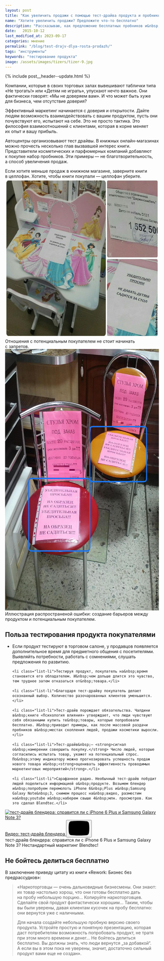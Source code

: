 ```yaml
---
layout: post
title: "Как увеличить продажи с помощью тест-драйва продукта и пробников"
name: "Хотите увеличить продажи? Предложите что-то бесплатно"
description: "Рассказываю, как предложение бесплатных пробников и&nbsp;организация тест-драйвов могут стимулировать продажи и&nbsp;укрепить отношения с&nbsp;клиентами."
date:   2015-10-12
last_modified_at: 2023-09-17
categories: мнение
permalink: "/blog/test-drajv-dlya-rosta-prodazh/"
tags: "инструменты"
keywords: "тестирование продукта"
image: /assets/images/tizers/tizer-9.jpg
---
```



{% include post__header--update.html %}

<p>Компании, которые в&nbsp;своих торговых залах вывешивают таблички типа «Не&nbsp;трогать!» или «Детям не&nbsp;играть», упускают нечто важное. Они фактически говорят: «Мы&nbsp;не&nbsp;доверяем вам». И&nbsp;что может быть хуже для бизнеса, чем отсутствие доверия? </p>

<p>Эффективный маркетинг начинается с&nbsp;доверия и&nbsp;открытости. Дайте людям возможность взаимодействовать с&nbsp;вашим продуктом, пусть они почувствуют его, испытают на&nbsp;себе. Это не&nbsp;просто тактика. Это философия взаимоотношений с&nbsp;клиентами, которая в&nbsp;корне меняет их&nbsp;опыт и&nbsp;вашу прибыль.</p>
<p>Автоцентры организовывают тест драйвы. В&nbsp;книжных онлайн-магазинах можно прочесть несколько глав вызвавшей интерес книги. Представители косметических и&nbsp;парфюмерных компаний добавляют к&nbsp;покупке набор пробников. Эти примеры&nbsp;— не&nbsp;благотворительность, а&nbsp;способ увеличения продаж. </p>

<div class="post__note h2 max-width-text">Если хотите меньше продаж в&nbsp;книжном магазине, заверните книги в&nbsp;целлофан. Хотите, чтобы книги покупали&nbsp;— целлофан уберите.</div>

<div class="max-width-text" itemprop="image" itemscope itemtype="https://schema.org/ImageObject">	
		<link itemprop="url" href="/assets/images/blog/test-drajv-dlya-rosta-prodazh/test2.jpg">	
   <picture>
    <source srcset="/assets/images/blog/test-drajv-dlya-rosta-prodazh/test2.avif" type="image/avif">
        <source srcset="/assets/images/blog/test-drajv-dlya-rosta-prodazh/test2.webp" type="image/webp">
        <img loading="lazy" decoding="async" class="image"  src="/assets/images/blog/test-drajv-dlya-rosta-prodazh/test2.jpg" alt="Детский стол с ограничительной надписью как пример неэффективной маркетинговой стратегии" width="695" height="521"  itemprop="contentUrl" />
	</picture>
<div class="figcaption">
Отношения с&nbsp;потенциальным покупателем не&nbsp;стоит начинать с&nbsp;запретов.
</div>
</div>

<div class="max-width-text" itemprop="image" itemscope itemtype="https://schema.org/ImageObject">	
		<link itemprop="url" href="/assets/images/blog/test-drajv-dlya-rosta-prodazh/test3.jpg">
<picture>
    <source srcset="/assets/images/blog/test-drajv-dlya-rosta-prodazh/test3.webp" type="image/webp">
    <img loading="lazy" decoding="async" class="image" src="/assets/images/blog/test-drajv-dlya-rosta-prodazh/test3.jpg" alt="Стул в магазине мебели с листом 'Убедительная просьба не садиться на образцы' — пример противоречивой маркетинговой стратегии" width="695" height="857"  itemprop="contentUrl"/>
    </picture>
<div class="figcaption">
Иллюстрация распространеной ошибки: создание барьеров между продуктом и&nbsp;потенциальным покупателем.
</div>	
</div>


<section class="row-gap--m" >
<h2 class="section__title h1 bold">Польза тестирования продукта покупателями</h2>
<ul class="additice-spacing">
	<li class="list-li">Если продукт тестируют в&nbsp;торговом салоне, у&nbsp;продавцов появляется дополнительное время для предметного общения с&nbsp;посетителями. Выявляйть потребности, работать с&nbsp;сомнениями, слушать предложения по&nbsp;развитию.</li>

	<li class="list-li">Тестируя продукт, покупатель на&nbsp;время становится его обладателем. И&nbsp;чем дольше длится это чувство, тем труднее затем отказаться от&nbsp;товара.</li>

	<li class="list-li">Благодаря тест-драйву покупатель делает осознанный выбор. Количество разочарованных клиентов уменьшится.</li>

	<li class="list-li">Тест-драйв порождает обязательства. Чалдини в&nbsp;книге «Психология влияния» утверждает, что люди чувствуют себя обязанными купить те&nbsp;товары, которые попробовали бесплатно. И&nbsp;приводит примеры, как после массовой раздачи пробников в&nbsp;местах скопления людей, продажи косметики выросли.</li>

	<li class="list-li">Тест-драйв&nbsp;— <strong>сигнал о&nbsp;намерении совершить покупку.</strong> Число людей, которые согласились испытать товар, укажет на потенциальный спрос. По&nbsp;этому индикатору можно прогнозировать успешность продаж нового товара и&nbsp;<strong>оценивать эффективность проводимых маркетинговых мероприятий</strong>.</li>

	<li class="list-li">Сарафанное радио. Необычный тест-драйв побудит людей поделиться информацией о&nbsp;продукте. Возьмем блендер и&nbsp;попробуем перемолоть iPhone 6&nbsp;Plus и&nbsp;Samsung Galaxy Note&nbsp;3, снимем процесс на&nbsp;видео, разместим на&nbsp;youtube и&nbsp;наберем свыше 4&nbsp;млн. просмотров. Как это сделал Blendtec.</li>
</ul>


<div class="figure">
 <div class="video ">
        <a class="video__link " href="https://youtu.be/lBUJcD6Ws6s" target="_blank" rel="noopener noreferrer">
                <img loading="lazy" class="video__media " src="https://i.ytimg.com/vi/lBUJcD6Ws6s/maxresdefault.jpg" alt="тест-драйв блендера: справится ли с iPhone 6&nbsp;Plus и&nbsp;Samsung Galaxy Note&nbsp;3?"  width="1280" height="720" />
                <span class="element--hidden">Видео: тест-драйв блендера</span>
        </a>
      <button class="video__button" aria-label="Запустить видео">
            <svg width="68" height="48" viewBox="0 0 68 48"><path class="video__button-shape" d="M66.52,7.74c-0.78-2.93-2.49-5.41-5.42-6.19C55.79,.13,34,0,34,0S12.21,.13,6.9,1.55 C3.97,2.33,2.27,4.81,1.48,7.74C0.06,13.05,0,24,0,24s0.06,10.95,1.48,16.26c0.78,2.93,2.49,5.41,5.42,6.19 C12.21,47.87,34,48,34,48s21.79-0.13,27.1-1.55c2.93-0.78,4.64-3.26,5.42-6.19C67.94,34.95,68,24,68,24S67.94,13.05,66.52,7.74z"></path><path class="video__button-icon" d="M 45,24 27,14 27,34"></path></svg>
        </button>
</div>
<div class="figcaption">
тест-драйв блендера: справится ли с iPhone 6&nbsp;Plus и&nbsp;Samsung Galaxy Note&nbsp;3? Нестандартный маркетинг Blendtec!
</div>
</div>
</section>



<section class=" row-gap--m " >
<h2 class="section__title h1 bold ">Не&nbsp;бойтесь делиться бесплатно</h2>
<p class="mb-m">В&nbsp;заключение приведу цитату из&nbsp;книги «Rework: Бизнес без предрассудков»: </p>


<blockquote class="italic row-gap--m">
<p>«Наркоторговцы&nbsp;— очень дальновидные бизнесмены. Они знают: их&nbsp;товар настолько хорош, что они готовы бесплатно дать на&nbsp;пробу небольшую порцию... Копируйте наркоторговцев. Сделайте свой продукт фантастически хорошим... Таким, чтобы вы&nbsp;были уверены, давая клиентам кусочек на&nbsp;пробу бесплатно: они вернутся уже с&nbsp;наличными.</p>
<p>Для начала создайте небольшую пробную версию своего продукта. Устройте простую и&nbsp;понятную презентацию, которая даст потребителям возможность попробовать продукт, не&nbsp;тратя при этом много времени и&nbsp;денег... Не&nbsp;бойтесь делиться бесплатно. Вы&nbsp;должны знать, что люди вернутся „за&nbsp;добавкой“. А&nbsp;если вы&nbsp;в&nbsp;этом пока не&nbsp;уверены, значит, достаточно сильный продукт вами еще не&nbsp;создан».</p>
</blockquote>

</section>